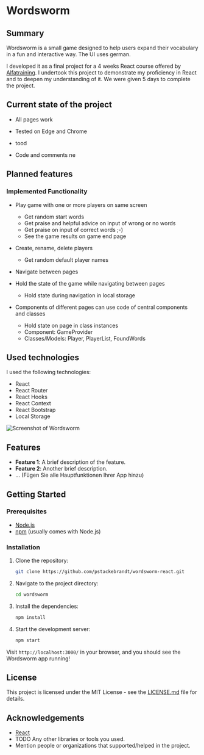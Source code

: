 # Wordsworm

## Summary

Wordsworm is a small game designed to help users expand their vocabulary in a fun and interactive way. The UI uses german.

I developed it as a final project for a 4 weeks React course offered by [Alfatraining](https://www.alfatraining.de/). I undertook this project to demonstrate my proficiency in React and to deepen my understanding of it. We were given 5 days to complete the project.

## Current state of the project

- All pages work
- Tested on Edge and Chrome

- tood
- Code and comments ne

## Planned features

### Implemented Functionality

- Play game with one or more players on same screen
  - Get random start words
  - Get praise and helpful advice on input of wrong or no words
  - Get praise on input of correct words ;-)
  - See the game results on game end page
  
- Create, rename, delete players
  - Get random default player names

- Navigate between pages

- Hold the state of the game while navigating between pages
  - Hold state during navigation in local storage

- Components of different pages can use code of central components and classes
  - Hold state on page in class instances
  - Component: GameProvider
  - Classes/Models: Player, PlayerList, FoundWords

## Used technologies

I used the following technologies:

- React
- React Router
- React Hooks
- React Context
- React Bootstrap
- Local Storage

![Screenshot of Wordsworm](path/to/screenshot.png)

## Features

- **Feature 1**: A brief description of the feature.
- **Feature 2**: Another brief description.
- ... (Fügen Sie alle Hauptfunktionen Ihrer App hinzu)

## Getting Started

### Prerequisites

- [Node.js](https://nodejs.org/)
- [npm](https://www.npmjs.com/) (usually comes with Node.js)

### Installation

1. Clone the repository:

    ```bash
    git clone https://github.com/pstackebrandt/wordsworm-react.git
    ```

2. Navigate to the project directory:

    ```bash
    cd wordsworm
    ```

3. Install the dependencies:

    ```bash
    npm install
    ```

4. Start the development server:

    ```bash
    npm start
    ```

Visit `http://localhost:3000/` in your browser, and you should see the Wordsworm app running!

## License

This project is licensed under the MIT License - see the [LICENSE.md](LICENSE.md) file for details.

## Acknowledgements

- [React](https://reactjs.org/)
- TODO Any other libraries or tools you used.
- Mention people or organizations that supported/helped in the project.
  